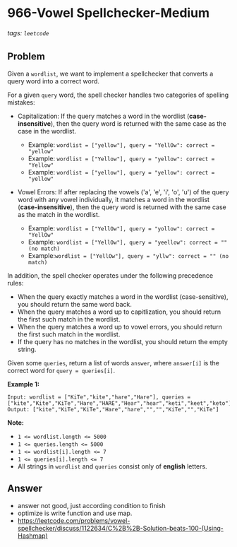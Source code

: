 # 966-Vowel Spellchecker-Medium
###### tags: `leetcode`
## Problem
Given a `wordlist`, we want to implement a spellchecker that converts a query word into a correct word.

For a given `query` word, the spell checker handles two categories of spelling mistakes:
- Capitalization: If the query matches a word in the wordlist (**case-insensitive**), then the query word is returned with the same case as the case in the wordlist.

    - Example: `wordlist = ["yellow"], query = "YellOw": correct = "yellow"`
    - Example: `wordlist = ["Yellow"], query = "yellow": correct = "Yellow"`
    - Example: `wordlist = ["yellow"], query = "yellow": correct = "yellow"`
- Vowel Errors: If after replacing the vowels ('a', 'e', 'i', 'o', 'u') of the query word with any vowel individually, it matches a word in the wordlist (**case-insensitive**), then the query word is returned with the same case as the match in the wordlist.

    - Example: `wordlist = ["YellOw"], query = "yollow": correct = "YellOw"`
    - Example: `wordlist = ["YellOw"], query = "yeellow": correct = "" (no match)`
    - Example:`wordlist = ["YellOw"], query = "yllw": correct = "" (no match)`

In addition, the spell checker operates under the following precedence rules:

- When the query exactly matches a word in the wordlist (case-sensitive), you should return the same word back.
- When the query matches a word up to capitlization, you should return the first such match in the wordlist.
- When the query matches a word up to vowel errors, you should return the first such match in the wordlist.
- If the query has no matches in the wordlist, you should return the empty string.

Given some `queries`, return a list of words `answer`, where `answer[i]` is the correct word for `query = queries[i]`.

**Example 1:**
```
Input: wordlist = ["KiTe","kite","hare","Hare"], queries = ["kite","Kite","KiTe","Hare","HARE","Hear","hear","keti","keet","keto"]
Output: ["kite","KiTe","KiTe","Hare","hare","","","KiTe","","KiTe"]
```

**Note:**

- `1 <= wordlist.length <= 5000`
- `1 <= queries.length <= 5000`
- `1 <= wordlist[i].length <= 7`
- `1 <= queries[i].length <= 7`
- All strings in `wordlist` and `queries` consist only of **english** letters.


## Answer
- answer not good, just according condition to finish
- optimize is write function and  use map.
- https://leetcode.com/problems/vowel-spellchecker/discuss/1122634/C%2B%2B-Solution-beats-100-(Using-Hashmap)
